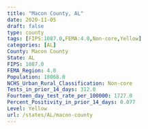```yaml
---
title: "Macon County, AL"
date: 2020-11-05
draft: false
type: county
tags: [FIPS:1087.0,FEMA:4.0,Non-core,Yellow]
categories: [AL]
County: Macon County
State: AL
FIPS: 1087.0
FEMA_Region: 4.0
Population: 18068.0
NCHS_Urban_Rural_Classification: Non-core
Tests_in_prior_14_days: 312.0
Fourteen_day_test_rate_per_100000: 1727.0
Percent_Positivity_in_prior_14_days: 0.077
Level: Yellow
url: /states/AL/macon-county
---
```



